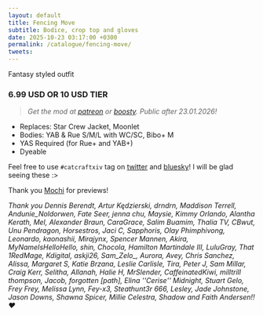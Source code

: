 ```yaml
---
layout: default
title: Fencing Move
subtitle: Bodice, crop top and gloves
date: 2025-10-23 03:17:00 +0300
permalink: /catalogue/fencing-move/
tweets:
---
```


Fantasy styled outfit

### 6.99 USD OR 10 USD TIER
> *Get the mod at [patreon] or [boosty]. Public after 23.01.2026!*

- Replaces: Star Crew Jacket, Moonlet
- Bodies: YAB & Rue S/M/L with WC/SC, Bibo+ M
- YAS Required (for Rue+ and YAB+)
- Dyeable

Feel free to use `#catcraftxiv` tag on [twitter] and [bluesky]! I will be glad seeing these :>

Thank you [Mochi] for previews! 

*Thank you Dennis Berendt, Artur Kędzierski, drndrn, Maddison Terrell, Andunie_Noldorwen, Fate Seer, jenna chu, Maysie, Kimmy Orlando, Alantha Kerath, Mel, Alexander Braun, CaraGrace, Salim Buamim, Thalia TV, CBwut, Unu Pendragon, Horsestros, Jaci C, Sapphoris, Olay Phimphivong, Leonardo, kaonashii, Mirajynx, Spencer Mannen, Akira, MyNameIsHelloHello, shin, Chocola, Hamilton Martindale III, LuluGray, That 1RedMage, Kdigital, askji26, Sam_Zelo_, Aurora, Avey, Chris Sanchez, Alissa, Margaret S, Katie Brzana, Leslie Carlisle, Tira, Peter J, Sam Millar, Craig Kerr, Selitha, Allanah, Halie H, MrSlender, CaffeinatedKiwi, milltrill thompson, Jacob, forgotten [path], Elina ''Cerise'' Midnight, Stuart Gelo, Frey Frey, Melissa Lynn, Fey-x3, Steathunt3r 666, Lesley, Jade Johnstone, Jason Downs, Shawna Spicer, Millie Celestra, Shadow and Faith Andersen!! ❤️*

[//]: # (Comments & links:)

[//]: # (Download links:)
[patreon]: https://www.patreon.com/posts/141839916?pr=true&forSale=true
[boosty]: https://boosty.to/miaumori/posts/5104b84c-554e-4ff8-a0e1-b2cf43dc3f43
[heliosphere]: /

[//]: # (Additional previews:)
[NSFW previews]: /

[//]: # (Links that same for all releases)
[//]: # (Lovely people <3)
[idis]: https://x.com/idisxiv
[Azzi]: https://x.com/AzziXiko
[Adra]: https://x.com/yourfav_vierelf
[haruhi]: https://x.com/haruhixiv
[Saki]: https://x.com/PhotosmithSaki
[Ellie]: https://x.com/Ellieffxiv
[Lehlei]: https://x.com/lehlei_xiv
[soju]: https://x.com/sewerskinky
[yunifer]: https://x.com/yunixiv
[Freia]: https://x.com/ForeverFreia
[Passion]: https://x.com/passiondarling
[Mochi]: https://x.com/honeybeexiv

[//]: # (Social profiles:)
[twitter]: https://x.com/hashtag/catcraftxiv
[bluesky]: https://bsky.app/hashtag/catcraftxiv